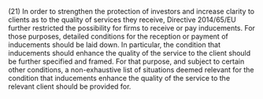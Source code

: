 (21) In order to strengthen the protection of investors and increase clarity to clients as to the quality of services they receive, Directive 2014/65/EU further restricted the possibility for firms to receive or pay inducements. For those purposes, detailed conditions for the reception or payment of inducements should be laid down. In particular, the condition that inducements should enhance the quality of the service to the client should be further specified and framed. For that purpose, and subject to certain other conditions, a non-exhaustive list of situations deemed relevant for the condition that inducements enhance the quality of the service to the relevant client should be provided for.